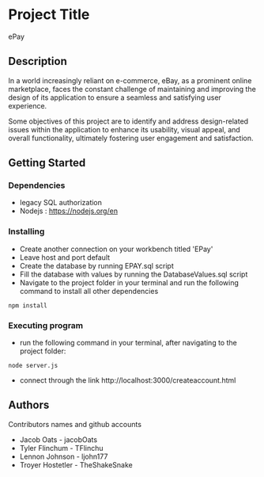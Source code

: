 # Project Title

ePay

## Description

In a world increasingly reliant on e-commerce, eBay, as a prominent online marketplace, faces the constant challenge of maintaining and improving the design of its application to ensure a seamless and satisfying user experience.

Some objectives of this project are to identify and address design-related issues within the application to enhance its usability, visual appeal, and overall functionality, ultimately fostering user engagement and satisfaction.

## Getting Started

### Dependencies

* legacy SQL authorization
* Nodejs : https://nodejs.org/en

### Installing

* Create another connection on your workbench titled 'EPay'
* Leave host and port default
* Create the database by running EPAY.sql script
* Fill the database with values by running the DatabaseValues.sql script
* Navigate to the project folder in your terminal and run the following command to install all other dependencies
```
npm install
```

### Executing program

* run the following command in your terminal, after navigating to the project folder:
```
node server.js
```

* connect through the link http://localhost:3000/createaccount.html

## Authors

Contributors names and github accounts

* Jacob Oats - jacobOats
* Tyler Flinchum - TFlinchu
* Lennon Johnson - ljohn177
* Troyer Hostetler - TheShakeSnake
